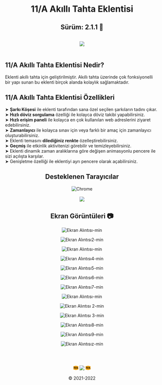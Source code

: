 <div align="center">
  
# 11/A Akıllı Tahta Eklentisi 
## Sürüm: 2.1.1 🎉
 
<br> 
<a href="https://forms.gle/KjQJ32UaovhmBi1w9"><img src="https://img.shields.io/badge/EKLENT%C4%B0%20%C4%B0%C3%87%C4%B0N%20%C3%96NER%C4%B0DE%20BULUN-TIKLA-red?style=for-the-badge&logo=google&logoColor=white"></a>
</div>

<br>

## 11/A Akıllı Tahta Eklentisi Nedir?
Eklenti akıllı tahta için geliştirilmiştir.
Akıllı tahta üzerinde çok fonksiyonelli bir yapı sunan bu eklenti
birçok alanda kolaylık sağlamaktadır.

## 11/A Akıllı Tahta Eklentisi Özellikleri

➤ <b>Şarkı Köşesi</b> ile eklenti tarafından sana özel seçilen şarkıların tadını çıkar. <br>
➤ <b>Hızlı döviz sorgulama</b> özelliği ile kolayca döviz takibi yapabilirsiniz. <br>
➤ <b>Hızlı erişim paneli</b> ile kolayca en çok kullanılan web adreslerini ziyaret edebilirsiniz. <br>
➤ <b>Zamanlayıcı</b> ile kolayca sınav için veya farklı bir amaç için zamanlayıcı oluşturabilirsiniz. <br>
➤ Eklenti temasını <b>dilediğiniz renkte</b> özelleştirebilirsiniz. <br>
➤ <b>Geçmiş</b> ile etkinlik aktivitenizi görebilir ve temizleyebilirsiniz. <br>
➤ Eklenti dinamik zaman aralıklarına göre değişen animasyonlu pencere ile sizi açılışta karşılar. <br>
➤ Genişletme özelliği ile eklentiyi ayrı pencere olarak açabilirsiniz. <br>

<div align="center">

## Desteklenen Tarayıcılar
  
<img width="64" alt="Chrome" src="https://user-images.githubusercontent.com/95717415/151046778-e77289cb-1542-4d46-ae73-de1ad231da32.png" align="center">
<br><br>
<img src="https://img.shields.io/badge/UYARI%3A-Eklenti%20sadece%20Chrome'da%20%C3%A7al%C4%B1%C5%9F%C4%B1r.-gray?labelColor=red">
  
## Ekran Görüntüleri 📷

![Ekran Alıntısı-min](https://user-images.githubusercontent.com/95717415/162773148-12f9220a-5af6-4471-8b3b-b99abde2c671.PNG)

![Ekran Alıntısı2-min](https://user-images.githubusercontent.com/95717415/162623860-61863512-30da-460a-8fda-18aef5b18244.PNG)

![Ekran Alıntısı-min](https://user-images.githubusercontent.com/95717415/162910434-5d42f7ef-708e-4c80-938d-a4b6621e6993.PNG)
  
![Ekran Alıntısı4-min](https://user-images.githubusercontent.com/95717415/162623870-4ec6a71d-7cff-48ca-a973-35a8d20e9c2d.PNG)
  
![Ekran Alıntısı5-min](https://user-images.githubusercontent.com/95717415/162623872-6378d8eb-429f-41c2-a14a-d00dc61ba82b.PNG)
  
![Ekran Alıntısı6-min](https://user-images.githubusercontent.com/95717415/162623874-ca9b75a9-49f0-41da-957e-63e9c6ee4f61.PNG)
  
![Ekran Alıntısı7-min](https://user-images.githubusercontent.com/95717415/162623875-c1b2cc6b-50a6-4f96-83ca-f9f33c8b885b.PNG)
  
![Ekran Alıntısı-min](https://user-images.githubusercontent.com/95717415/166408862-d0dead95-1a54-4dbd-b277-867979cac0c4.PNG)
  
![Ekran Alıntısı 2-min](https://user-images.githubusercontent.com/95717415/166408769-1e5a0d12-07a3-4327-91dc-f441aeae0917.PNG)
  
![Ekran Alıntısı 3-min](https://user-images.githubusercontent.com/95717415/166408775-a8d92eaa-b974-4925-994c-77010217f212.PNG)

  
![Ekran Alıntısı8-min](https://user-images.githubusercontent.com/95717415/162623879-d7fff8f2-3f38-4db8-aa15-72289f2184b7.PNG)
  
![Ekran Alıntısı9-min](https://user-images.githubusercontent.com/95717415/162623891-a22a0d15-22cf-4cdb-8a36-d0cd4bf80208.PNG)
  
![Ekran Alıntısız-min](https://user-images.githubusercontent.com/95717415/162910480-dc0f341d-74db-4687-a9c2-1ec32f379ee6.PNG)

<br><br>

![16](https://raw.githubusercontent.com/kortopal/11A/main/11A%20Eklenti/img/16.png) <img src="https://img.shields.io/badge/developed%20by-Ekin-red?labelColor=gray"> ![16](https://raw.githubusercontent.com/kortopal/11A/main/11A%20Eklenti/img/16.png)

© 2021-2022
</div>

